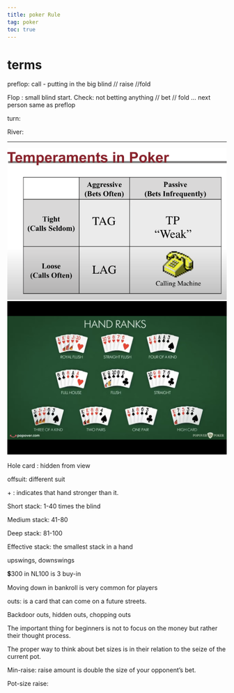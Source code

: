```yaml
---
title: poker Rule
tag: poker
toc: true
---
```


# terms

preflop: call - putting in the big blind // raise //fold

Flop : small blind start. Check: not betting anything // bet // fold … next person same as preflop

turn: 

River:  

---

<img src="/assets/images/Screen Shot 2021-05-15 at 11.51.56 AM.png">

<img src="/assets/images/IMG_0364.PNG">

Hole card : hidden from view

offsuit: different suit

\+ : indicates that hand stronger than it.

Short stack: 1-40 times the blind

Medium stack: 41-80

Deep stack: 81-100

Effective stack: the smallest stack in a hand

upswings, downswings 

💲300 in NL100 is 3 buy-in

Moving down in bankroll is very common for players



outs: is a card that can come on a future streets.



Backdoor outs, hidden outs, chopping outs



The important thing for beginners is not to focus on the money but rather their thought process.



The proper way to think about bet sizes is in their relation to the seize of the current pot.



Min-raise: raise amount is double the size of your opponent’s bet.

Pot-size raise: 

